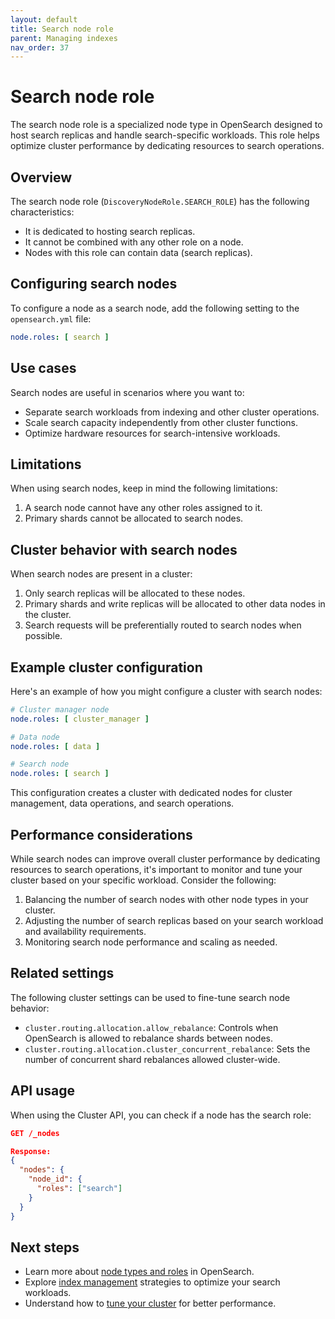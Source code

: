 ```yaml
---
layout: default
title: Search node role
parent: Managing indexes
nav_order: 37
---
```


# Search node role

The search node role is a specialized node type in OpenSearch designed to host search replicas and handle search-specific workloads. This role helps optimize cluster performance by dedicating resources to search operations.

## Overview

The search node role (`DiscoveryNodeRole.SEARCH_ROLE`) has the following characteristics:

- It is dedicated to hosting search replicas.
- It cannot be combined with any other role on a node.
- Nodes with this role can contain data (search replicas).

## Configuring search nodes

To configure a node as a search node, add the following setting to the `opensearch.yml` file:

```yaml
node.roles: [ search ]
```

## Use cases

Search nodes are useful in scenarios where you want to:

- Separate search workloads from indexing and other cluster operations.
- Scale search capacity independently from other cluster functions.
- Optimize hardware resources for search-intensive workloads.

## Limitations

When using search nodes, keep in mind the following limitations:

1. A search node cannot have any other roles assigned to it.
2. Primary shards cannot be allocated to search nodes.

## Cluster behavior with search nodes

When search nodes are present in a cluster:

1. Only search replicas will be allocated to these nodes.
2. Primary shards and write replicas will be allocated to other data nodes in the cluster.
3. Search requests will be preferentially routed to search nodes when possible.

## Example cluster configuration

Here's an example of how you might configure a cluster with search nodes:

```yaml
# Cluster manager node
node.roles: [ cluster_manager ]

# Data node
node.roles: [ data ]

# Search node
node.roles: [ search ]
```

This configuration creates a cluster with dedicated nodes for cluster management, data operations, and search operations.

## Performance considerations

While search nodes can improve overall cluster performance by dedicating resources to search operations, it's important to monitor and tune your cluster based on your specific workload. Consider the following:

1. Balancing the number of search nodes with other node types in your cluster.
2. Adjusting the number of search replicas based on your search workload and availability requirements.
3. Monitoring search node performance and scaling as needed.

## Related settings

The following cluster settings can be used to fine-tune search node behavior:

- `cluster.routing.allocation.allow_rebalance`: Controls when OpenSearch is allowed to rebalance shards between nodes.
- `cluster.routing.allocation.cluster_concurrent_rebalance`: Sets the number of concurrent shard rebalances allowed cluster-wide.

## API usage

When using the Cluster API, you can check if a node has the search role:

```json
GET /_nodes

Response:
{
  "nodes": {
    "node_id": {
      "roles": ["search"]
    }
  }
}
```

## Next steps

- Learn more about [node types and roles](../../install-and-configure/install-opensearch/index/#important-settings) in OpenSearch.
- Explore [index management](../index/) strategies to optimize your search workloads.
- Understand how to [tune your cluster](../../tuning-your-cluster/index/) for better performance.